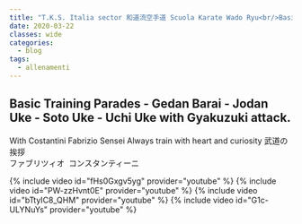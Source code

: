```yaml
---
title: "T.K.S. Italia sector 和道流空手道 Scuola Karate Wado Ryu<br/>Basic Training Parades"
date: 2020-03-22
classes: wide
categories:
  - blog
tags:
  - allenamenti
---
```


## Basic Training Parades - Gedan Barai - Jodan Uke - Soto Uke - Uchi Uke with Gyakuzuki attack.
With Costantini Fabrizio Sensei
Always train with heart and curiosity
武道の挨拶<br />ファブリツィオ&nbsp;&nbsp;コンスタンティーニ


{% include video id="fHs0Gxgv5yg" provider="youtube" %}
{% include video id="PW-zzHvnt0E" provider="youtube" %}
{% include video id="bTtyIC8_QHM" provider="youtube" %}
{% include video id="G1c-ULYNuYs" provider="youtube" %}
